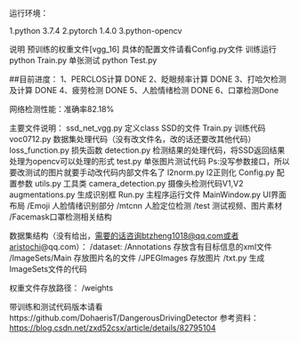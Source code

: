 运行环境：

1.python 3.7.4 2.pytorch 1.4.0
3.python-opencv

说明
预训练的权重文件[vgg_16] 具体的配置文件请看Config.py文件
训练运行python Train.py
单张测试 python Test.py

##目前进度： 1、PERCLOS计算 DONE 2、眨眼频率计算 DONE 3、打哈欠检测及计算 DONE 4、疲劳检测 DONE 5、人脸情绪检测 DONE 6、口罩检测Done

网络检测性能：准确率82.18%

主要文件说明： ssd_net_vgg.py 定义class SSD的文件 Train.py 训练代码 voc0712.py 数据集处理代码（没有改文件名，改的话还要改其他代码） loss_function.py 损失函数 detection.py 检测结果的处理代码，将SSD返回结果处理为opencv可以处理的形式 test.py 单张图片测试代码 Ps:没写参数接口，所以要改测试的图片就要手动改代码内部文件名了 l2norm.py l2正则化 Config.py 配置参数 utils.py 工具类 camera_detection.py 摄像头检测代码V1,V2 augmentations.py 生成识别框 Run.py 主程序运行文件 MainWindow.py UI界面布局 /Emoji 人脸情绪识别部分 /mtcnn 人脸定位检测 /test 测试视频、图片素材 /Facemask口罩检测相关结构

数据集结构（没有给出，需要的话咨询btzheng1018@qq.com或者aristochi@qq.com）： /dataset: /Annotations 存放含有目标信息的xml文件 /ImageSets/Main 存放图片名的文件 /JPEGImages 存放图片 /txt.py 生成ImageSets文件的代码

权重文件存放路径： /weights

带训练和测试代码版本请看https://github.com/DohaerisT/DangerousDrivingDetector
参考资料： https://blog.csdn.net/zxd52csx/article/details/82795104